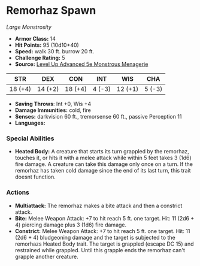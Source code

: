 # Remorhaz Spawn

*Large* *Monstrosity*

- **Armor Class:** 14
- **Hit Points:** 95 (10d10+40)
- **Speed:** walk 30 ft. burrow 20 ft.
- **Challenge Rating:** 5
- **Source:** [Level Up Advanced 5e Monstrous Menagerie](https://www.levelup5e.com)

| STR | DEX | CON | INT | WIS | CHA |
| --- | --- | --- | --- | --- | --- |
| 18 (+4) | 14 (+2) | 18 (+4) | 4 (-3) | 12 (+1) | 5 (-3) |

- **Saving Throws**: Int +0, Wis +4
- **Damage Immunities:** cold, fire
- **Senses:** darkvision 60 ft., tremorsense 60 ft., passive Perception 11
- **Languages:** 
### Special Abilities
- **Heated Body:** A creature that starts its turn grappled by the remorhaz, touches it, or hits it with a melee attack while within 5 feet takes 3 (1d6) fire damage. A creature can take this damage only once on a turn. If the remorhaz has taken cold damage since the end of its last turn, this trait doesnt function.
### Actions
- **Multiattack:** The remorhaz makes a bite attack and then a constrict attack.
- **Bite:** Melee Weapon Attack: +7 to hit  reach 5 ft.  one target. Hit: 11 (2d6 + 4) piercing damage plus 3 (1d6) fire damage.
- **Constrict:** Melee Weapon Attack: +7 to hit  reach 5 ft.  one target. Hit: 11 (2d6 + 4) bludgeoning damage  and the target is subjected to the remorhazs Heated Body trait. The target is grappled (escape DC 15) and restrained while grappled. Until this grapple ends  the remorhaz can't grapple another creature.
